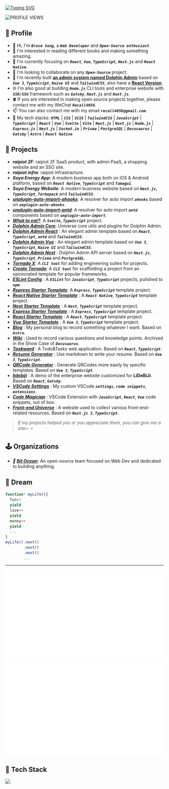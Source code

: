 <a href="https://git.io/typing-svg" align="center"><img src="https://readme-typing-svg.demolab.com?font=Fira+Code&pause=1000&random=false&center=true&width=1000&lines=Hi%2C+there.+I'm+Bruce+Song.+A+Web+Developer+and+Open-Source+enthusiast!" alt="Typing SVG" /></a>

![PROFILE VIEWS](https://komarev.com/ghpvc/?username=recallwei&label=PROFILE+VIEWS)

## 🍗 Profile

- 👋 Hi, I'm _**`Bruce Song`**_, a _**`Web Developer`**_ and _**`Open-Source enthusiast`**_.
- 📖 I'm interested in reading different books and making something amazing.
- 🌱 I'm currently focusing on _**`React`**_, _**`Vue`**_, _**`TypeScript`**_, _**`Nest.js`**_ and _**`React Native`**_.
- 💞️ I'm looking to collaborate on any _**`Open-Source`**_ project.
- 🚀 I'm recently built **[an admin system named Dolphin Admin](https://dolphin-admin.bit-ocean.studio)** based on _**`Vue 3`**_, _**`TypeScript`**_, _**`Naive UI`**_ and _**`TailwindCSS`**_, also have a **[React Version](https://dolphin-admin-react.bit-ocean.studio)**.
- 🌐 I'm also good at building _**`Node.js`**_ CLI tools and enterprise website with _**`SSR/SSG`**_ framework such as _**`Gatsby`**_, _**`Next.js`**_ and _**`Nuxt.js`**_.
- 🍀 If you are interested in making open source projects together, please contact me with my WeChat _**`Recall4056`**_.
- 📫 You can also contact me with my email _**`recall4056@gmail.com`**_.
- 💪 My tech stacks: _**`HTML`**_ | _**`CSS`**_ | _**`SCSS`**_ | _**`TailwindCSS`**_ | _**`JavaScript`**_ | _**`TypeScript`**_ | _**`React`**_ | _**`Vue`**_ | _**`Svelte`**_ | _**`Vite`**_ | _**`Next.js`**_ | _**`Nuxt.js`**_ | _**`Node.js`**_ | _**`Express.js`**_ | _**`Nest.js`**_ | _**`Socket.io`**_ | _**`Prisma`**_ | _**`PostgreSQL`**_ | _**`Docusaurus`**_ | _**`Gatsby`**_ | _**`Astro`**_ | _**`React Native`**_

## 🦄 Projects

- _**raipiot 2F**_: raipiot 2F SaaS product, with admin PaaS, a shopping website and an SSO site.
- _**raipiot infra**_: raipiot infrastracture.
- _**Soya Energy App**_: A modern business app both on iOS & Android platform, based on _**`React Native`**_, _**`TypeScript`**_ and _**`Tamagui`**_.
- _**Soya Energy Website**_: A modern business website based on _**`Next.js`**_, _**`TypeScript`**_, _**`Turbopack`**_ and _**`TailwindCSS`**_.
- _**[unplugin-auto-import-ahooks](https://github.com/recallwei/unplugin-auto-import-ahooks)**_: A resolver for auto import _**`ahooks`**_ based on _**`unplugin-auto-ahooks`**_.
- _**[unplugin-auto-import-antd](https://github.com/recallwei/unplugin-auto-import-antd)**_: A resolver for auto import _**`antd`**_ components based on _**`unplugin-auto-import`**_.
- _**[What to eat?](https://github.com/recallwei/what-to-eat)**_: A _**`Svelte`**_, _**`TypeScript`**_ project.
- _**[Dolphin Admin Core](https://github.com/bit-ocean-studio/dolphin-admin-core)**_: Universe core utils and plugins for Dolphin Admin.
- _**[Dolphin Admin React](https://dolphin-admin-react.bit-ocean.studio)**_ : An elegant admin template based on _**`React`**_, _**`TypeScript`**_, _**`antd`**_ and _**`TailwindCSS`**_.
- _**[Dolphin Admin Vue](https://dolphin-admin-vue.bit-ocean.studio)**_ : An elegant admin template based on _**`Vue 3`**_, _**`TypeScript`**_, _**`Naive UI`**_ and _**`TailwindCSS`**_.
- _**[Dolphin Admin Nest](https://github.com/bit-ocean-studio/dolphin-admin-nest)**_ : Dolphin Admin API server based on _**`Nest.js`**_, _**`TypeScript`**_, _**`Prisma`**_ and _**`PostgreSQL`**_.
- _**[Tornado X](https://github.com/recallwei/tornado)**_: A _**`CLI tool`**_ for adding engineering suites for projects.
- _**[Create Tornado](https://github.com/recallwei/tornado)**_: A _**`CLI tool`**_ for scaffolding a project from an opinionated template for popular frameworks.
- _**[ESLint Config](https://github.com/recallwei/eslint-config)**_ : A _**`ESLint`**_ for _**`JavaScript`**_, _**`TypeScript`**_ projects, pulished to _**`npm`**_.
- _**[Rspress Starter Template](https://github.com/recallwei/rspress-starter-template)**_: A _**`Rspress`**_, _**`TypeScript`**_ template project.
- _**[React Native Starter Template](https://github.com/recallwei/react-native-ts-starter-template)**_ : A _**`React Native`**_, _**`TypeScript`**_ template project.
- _**[Nest Starter Template](https://github.com/recallwei/nest-ts-starter-template)**_ : A _**`Nest`**_, _**`TypeScript`**_ template project.
- _**[Express Starter Template](https://github.com/recallwei/express-ts-starter-template)**_ : A _**`Express`**_, _**`TypeScript`**_ template project.
- _**[React Starter Template](https://github.com/recallwei/react-ts-starter-template)**_ : A _**`React`**_, _**`TypeScript`**_ template project.
- _**[Vue Starter Template](https://github.com/recallwei/vue-ts-starter-template)**_ : A _**`Vue 3`**_, _**`TypeScript`**_ template project.
- _**[Blog](https://brucesong.xyz)**_ : My personal blog to record something whatever I want. Based on _**`Astro`**_.
- _**[Wiki](https://wiki.brucesong.xyz)**_ : Used to record various questions and knowledge points. Archived in the Show Case of _**`Docusaurus`**_.
- _**[Taskward](https://taskward.bit-ocean.studio)**_ : A Todo&Tasks web application. Based on _**`React`**_, _**`TypeScript`**_.
- _**[Resume Generator](https://resume.brucesong.xyz)**_ : Use markdown to write your resume. Based on _**`Vue 3`**_, _**`TypeScript`**_.
- _**[QRCode Generator](https://qrcode.brucesong.xyz)**_ : Generate QRCodes more easily by specific templates. Based on _**`Vue 3`**_, _**`TypeScript`**_.
- _**[lidebiji](https://lidebiji-demo.brucesong.xyz/media)**_ : A demo of the enterprise website customized for **LiDeBiJi**. Based on _**`React`**_, _**`Gatsby`**_.
- _**[VSCode Settings](https://github.com/recallwei/vscode-settings)**_ : My custom VSCode _**`settings`**_, _**`code snippets`**_, _**`extensions`**_.
- _**[Code Magician](https://github.com/recallwei/code-magician)**_ : VSCode Extension with _**`JavaScript`**_, _**`React`**_, _**`Vue`**_ code snippets, out of box.
- _**[Front-end Universe](https://front-end-universe.vercel.app)**_ : A website used to collect various front-end-related resources. Based on _**`Nuxt.js 3`**_, _**`TypeScript`**_.

> _If my projects helped you or you appreciate them, you can give me a star~ ⭐_

## 🕹️ Organizations

- _**🌊 [Bit Ocean](https://github.com/bit-ocean-studio)**_: An open-source team focused on Web Dev and dedicated to building anything.

## 💫 Dream

```typescript
function* myLife(){
  fun++
  yield
  love++
  yield
  money++
  yield
  ...
}
myLife().next()
        .next()
        .next()
        ...
```

---

![](https://raw.githubusercontent.com/recallwei/github-stats/master/generated/overview.svg#gh-dark-mode-only)
![](https://raw.githubusercontent.com/recallwei/github-stats/master/generated/languages.svg#gh-dark-mode-only)

## 🚀 Tech Stack

<p align="left">
  <img src="https://skillicons.dev/icons?i=js,ts,html,css,react,redux,vue,svelte,vite,sass,tailwind,nextjs,nuxtjs,gatsby,astro,nodejs,express,nestjs,postgres,prisma,tauri,mongodb,redis,docker,linux,nginx&theme=light&perline=10" />
</p>
